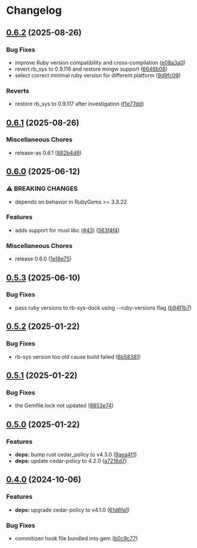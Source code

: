 # Changelog

## [0.6.2](https://github.com/elct9620/cedar-policy-rb/compare/v0.6.1...v0.6.2) (2025-08-26)


### Bug Fixes

* improve Ruby version compatibility and cross-compilation ([e08a3a0](https://github.com/elct9620/cedar-policy-rb/commit/e08a3a0c2266a1feb74a83ee38705205653f3625))
* revert rb_sys to 0.9.116 and restore mingw support ([6646b08](https://github.com/elct9620/cedar-policy-rb/commit/6646b08aea8954b0071b29936d03b48854eb203a))
* select correct minimal ruby version for different platform ([9d9fc09](https://github.com/elct9620/cedar-policy-rb/commit/9d9fc09a4c8dec6269cd05b22774c5e03aeb2dce))


### Reverts

* restore rb_sys to 0.9.117 after investigation ([f1e77dd](https://github.com/elct9620/cedar-policy-rb/commit/f1e77ddca61b7c48575c6548620a76cc5954524e))

## [0.6.1](https://github.com/elct9620/cedar-policy-rb/compare/v0.6.0...v0.6.1) (2025-08-26)


### Miscellaneous Chores

* release-as 0.6.1 ([882b4d9](https://github.com/elct9620/cedar-policy-rb/commit/882b4d9566a09f733195fc8216032a2fd0f3c7b9))

## [0.6.0](https://github.com/elct9620/cedar-policy-rb/compare/v0.5.3...v0.6.0) (2025-06-12)


### ⚠ BREAKING CHANGES

* depends on behavior in RubyGems >= 3.3.22

### Features

* adds support for musl libc ([#43](https://github.com/elct9620/cedar-policy-rb/issues/43)) ([563f4f4](https://github.com/elct9620/cedar-policy-rb/commit/563f4f45aeb9f97cccc8aad384702a7ac5dcbc7a))


### Miscellaneous Chores

* release 0.6.0 ([1e18e75](https://github.com/elct9620/cedar-policy-rb/commit/1e18e75574ef30d00cf21de212b88360d718e5b4))

## [0.5.3](https://github.com/elct9620/cedar-policy-rb/compare/v0.5.2...v0.5.3) (2025-06-10)


### Bug Fixes

* pass ruby versions to rb-sys-dock using --ruby-versions flag ([b94f1b7](https://github.com/elct9620/cedar-policy-rb/commit/b94f1b7e9c5d52c4e514c5f8553ccf7a71b25c53))

## [0.5.2](https://github.com/elct9620/cedar-policy-rb/compare/v0.5.1...v0.5.2) (2025-01-22)


### Bug Fixes

* rb-sys version too old cause build failed ([6b58381](https://github.com/elct9620/cedar-policy-rb/commit/6b583811e9d7e8eef3fe1843e7a04f8b9fc6f975))

## [0.5.1](https://github.com/elct9620/cedar-policy-rb/compare/v0.5.0...v0.5.1) (2025-01-22)


### Bug Fixes

* the Gemfile.lock not updated ([8853e74](https://github.com/elct9620/cedar-policy-rb/commit/8853e747188e83aa4ac1bfa7b4d1c361932cdb76))

## [0.5.0](https://github.com/elct9620/cedar-policy-rb/compare/v0.4.0...v0.5.0) (2025-01-22)


### Features

* **deps:** bump rust cedar_policy to v4.3.0 ([9aea4f1](https://github.com/elct9620/cedar-policy-rb/commit/9aea4f130867243b4d61be41a2f8abfd3d021df2))
* **deps:** update cedar-policy to 4.2.0 ([a7218d7](https://github.com/elct9620/cedar-policy-rb/commit/a7218d7c3af0384cfcdae735f07b06c624ea8002))

## [0.4.0](https://github.com/elct9620/cedar-policy-rb/compare/cedar_policy-v0.3.0...cedar_policy/v0.4.0) (2024-10-06)


### Features

* **deps:** upgrade cedar-policy to v4.1.0 ([61d6fa1](https://github.com/elct9620/cedar-policy-rb/commit/61d6fa1a59ab2edd71972410c1d9d697fde60776))


### Bug Fixes

* commitizen hook file bundled into gem ([b0c9c77](https://github.com/elct9620/cedar-policy-rb/commit/b0c9c77459ec614bfd4698d804969adb9b4bccc1))
